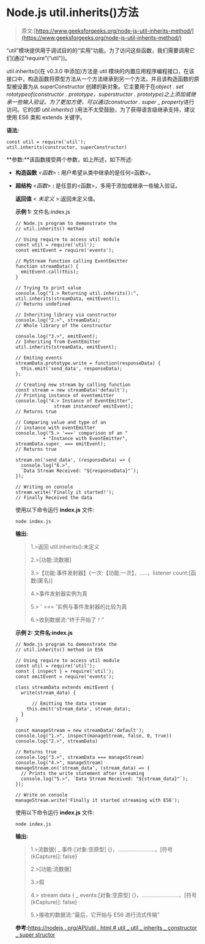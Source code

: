 # Node.js util.inherits()方法

> 原文:[https://www.geeksforgeeks.org/node-js-util-inherits-method/](https://www.geeksforgeeks.org/node-js-util-inherits-method/)

“util”模块提供用于调试目的的“实用”功能。为了访问这些函数，我们需要调用它们(通过“require”(“util”))。

util.inherits()(在 v0.3.0 中添加)方法是 util 模块的内置应用程序编程接口，在该接口中，构造函数将原型方法从一个方法继承到另一个方法，并且该构造函数的原型被设置为从 superConstructor 创建的新对象。它主要用于在*object . set rototypeof(constructor . prototype，superstructor . prototype)*之上添加或继承一些输入验证。为了更加方便，可以通过*constructor . super _ property*进行访问。它的(即 *util.inherits()* )用法不太受鼓励，为了获得语言级继承支持，建议使用 ES6 类和 extends 关键字。

**语法:**

```
const util = require('util');
util.inherits(constructor, superConstructor)

```

**参数:**该函数接受两个参数，如上所述，如下所述:

*   **构造函数** *<函数>* **:** 用户希望从类中继承的是任何<函数>。

*   **超结构** *<函数>* **:** 是任意的<函数>，多用于添加或继承一些输入验证。

    **返回值** < *未定义* >:返回未定义值。

    **示例 1:** 文件名:index.js

    ```
    // Node.js program to demonstrate the 
    // util.inherits() method 

    // Using require to access util module 
    const util = require('util'); 
    const emitEvent = require('events');

    // MyStream function calling EventEmitter
    function streamData() {
      emitEvent.call(this);
    }

    // Trying to print value
    console.log("1.> Returning util.inherits():", 
    util.inherits(streamData, emitEvent)); 
    // Returns undefined

    // Inheriting library via constructor
    console.log("2.>", streamData);
    // Whole library of the constructor

    console.log("3.>", emitEvent);
    // Inheriting from EventEmitter 
    util.inherits(streamData, emitEvent);

    // Emiting events
    streamData.prototype.write = function(responseData) {
      this.emit('send_data', responseData);
    };

    // Creating new stream by calling function
    const stream = new streamData('default');
    // Printing instance of eventemitter
    console.log("4.> Instance of EventEmitter", 
                  stream instanceof emitEvent); 
    // Returns true

    // Comparing value and type of an 
    // instance with eventEmitter
    console.log("5.> '===' comparison of an "
              + "Instance with EventEmitter", 
    streamData.super_ === emitEvent); 
    // Returns true

    stream.on('send_data', (responseData) => {
      console.log("6.>", 
      `Data Stream Received: "${responseData}"`);
    });

    // Writing on console
    stream.write('Finally it started!'); 
    // Finally Received the data
    ```

    使用以下命令运行 **index.js** 文件:

    ```
    node index.js
    ```

    **输出:**

    > 1.>返回 util.inherits():未定义
    > 
    > 2.>[功能:流数据]
    > 
    > 3.><ref>【功能:事件发射器】{一次:【功能:一次】，…..，listener count:[函数(匿名)]</ref>
    > 
    > 4.>事件发射器实例为真
    > 
    > 5.> ' === '实例与事件发射器的比较为真
    > 
    > 6.>收到数据流:“终于开始了！”

    **示例 2:** **文件名:index.js**

    ```
    // Node.js program to demonstrate the 
    // util.inherits() method in ES6

    // Using require to access util module 
    const util = require('util');
    const { inspect } = require('util');
    const emitEvent = require('events');

    class streamData extends emitEvent {
      write(stream_data) {

          // Emitting the data stream
        this.emit('stream_data', stream_data);
      }
    }

    const manageStream = new streamData('default');
    console.log("1.>", inspect(manageStream, false, 0, true))
    console.log("2.>", streamData)

    // Returns true
    console.log("3.>", streamData === manageStream) 
    console.log("4.>", manageStream)
    manageStream.on('stream_data', (stream_data) => {
      // Prints the write statement after streaming
      console.log("5.>", `Data Stream Received: "${stream_data}"`);
    });

    // Write on console
    manageStream.write('Finally it started streaming with ES6');
    ```

    使用以下命令运行 **index.js** 文件:

    ```
    node index.js
    ```

    **输出:**

    > 1.>流数据{ _ 事件:[对象:空原型] {}，……………………，[符号(kCapture)]: false}
    > 
    > 2.>[功能:流数据]
    > 
    > 3.>假
    > 
    > 4.> stream data { _ events:[对象:空原型] {}，……………………，[符号(kCapture)]: false}
    > 
    > 5.>接收的数据流:“最后，它开始与 ES6 进行流式传输”

    **参考:**[https://nodejs . org/API/util . html # util _ util _ inherits _ constructor _ super structor](https://nodejs.org/api/util.html#util_util_inherits_constructor_superconstructor)